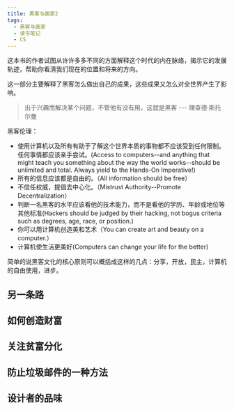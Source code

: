 ```yaml
---
title: 黑客与画家2
tags:
  - 黑客与画家
  - 读书笔记
  - CS
---
```


这本书的作者试图从许许多多不同的方面解释这个时代的内在脉络，揭示它的发展轨迹，帮助你看清我们现在的位置和将来的方向。

这一部分主要解释了黑客怎么做出自己的成果，这些成果又怎么对全世界产生了影响。

<!--more-->

> 出于兴趣而解决某个问题，不管他有没有用，这就是黑客 --- 理查德·斯托尔曼

黑客伦理：
* 使用计算机以及所有有助于了解这个世界本质的事物都不应该受到任何限制。任何事情都应该亲手尝试。(Access to computers--and anything that might teach you something about the way the world works--should be unlimited and total. Always yield to the Hands-On Imperative!)
* 所有的信息应该都是自由的。（All information should be free）
* 不信任权威，提倡去中心化。（Mistrust Authority--Promote Decentralization）
* 判断一名黑客的水平应该看他的技术能力，而不是看他的学历、年龄或地位等其他标准(Hackers should be judged by their hacking, not bogus criteria such as degrees, age, race, or position.)
* 你可以用计算机创造美和艺术（You can create art and beauty on a computer.）
* 计算机使生活更美好(Computers can change your life for the better)

简单的说黑客文化的核心原则可以概括成这样的几点：分享，开放，民主，计算机的自由使用，进步。

## 另一条路

## 如何创造财富

## 关注贫富分化

## 防止垃圾邮件的一种方法

## 设计者的品味

